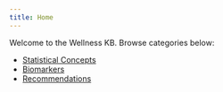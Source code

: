 ```yaml
---
title: Home
---
```

Welcome to the Wellness KB. Browse categories below:
- [Statistical Concepts](/stats/)
- [Biomarkers](/biomarkers/)
- [Recommendations](/recommendations/)
